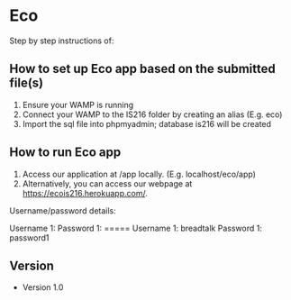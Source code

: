 Eco
======
Step by step instructions of:
## How to set up Eco app based on the submitted file(s)
1. Ensure your WAMP is running
2. Connect your WAMP to the IS216 folder by creating an alias (E.g. eco)
3. Import the sql file into phpmyadmin; database is216 will be created


## How to run Eco app
1. Access our application at /app locally. (E.g. localhost/eco/app)
2. Alternatively, you can access our webpage at https://ecois216.herokuapp.com/.


Username/password details:

<User>
Username 1:
Password 1:
=====
<Company>
Username 1: breadtalk
Password 1: password1


## Version 
* Version 1.0